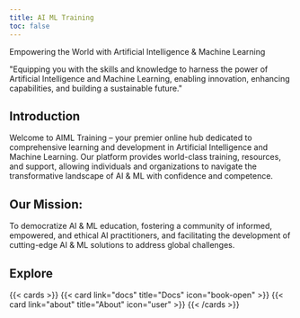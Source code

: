 ```yaml
---
title: AI ML Training
toc: false
---
```


Empowering the World with Artificial Intelligence & Machine Learning

"Equipping you with the skills and knowledge to harness the power of Artificial Intelligence and Machine Learning, enabling innovation, enhancing capabilities, and building a sustainable future."

## Introduction

Welcome to AIML Training – your premier online hub dedicated to comprehensive learning and development in Artificial Intelligence and Machine Learning. Our platform provides world-class training, resources, and support, allowing individuals and organizations to navigate the transformative landscape of AI & ML with confidence and competence.

## Our Mission:

To democratize AI & ML education, fostering a community of informed, empowered, and ethical AI practitioners, and facilitating the development of cutting-edge AI & ML solutions to address global challenges.

## Explore

{{< cards >}}
  {{< card link="docs" title="Docs" icon="book-open" >}}
  {{< card link="about" title="About" icon="user" >}}
{{< /cards >}}
